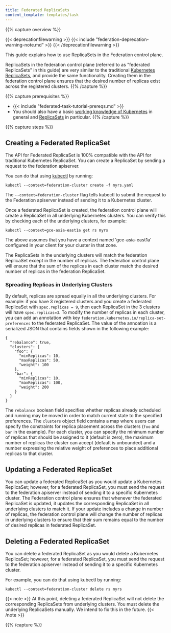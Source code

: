 ```yaml
---
title: Federated ReplicaSets
content_template: templates/task
---
```


{{% capture overview %}}

{{< deprecationfilewarning >}}
{{< include "federation-deprecation-warning-note.md" >}}
{{< /deprecationfilewarning >}}

This guide explains how to use ReplicaSets in the Federation control plane.

ReplicaSets in the federation control plane (referred to as "federated ReplicaSets" in
this guide) are very similar to the traditional [Kubernetes
ReplicaSets](/docs/concepts/workloads/replicaset/), and provide the same functionality.
Creating them in the federation control plane ensures that the desired number of
replicas exist across the registered clusters.
{{% /capture %}}

{{% capture prerequisites %}}

* {{< include "federated-task-tutorial-prereqs.md" >}}
* You should also have a basic
[working knowledge of Kubernetes](/docs/tutorials/kubernetes-basics/) in
general and [ReplicaSets](/docs/concepts/workloads/replicaset/) in particular.
{{% /capture %}}

{{% capture steps %}}

## Creating a Federated ReplicaSet

The API for Federated ReplicaSet is 100% compatible with the
API for traditional Kubernetes ReplicaSet. You can create a ReplicaSet by sending
a request to the federation apiserver.

You can do that using [kubectl](/docs/user-guide/kubectl/) by running:

``` shell
kubectl --context=federation-cluster create -f myrs.yaml
```

The `--context=federation-cluster` flag tells kubectl to submit the
request to the Federation apiserver instead of sending it to a Kubernetes
cluster.

Once a federated ReplicaSet is created, the federation control plane will create
a ReplicaSet in all underlying Kubernetes clusters.
You can verify this by checking each of the underlying clusters, for example:

``` shell
kubectl --context=gce-asia-east1a get rs myrs
```

The above assumes that you have a context named 'gce-asia-east1a'
configured in your client for your cluster in that zone.

The ReplicaSets in the underlying clusters will match the federation ReplicaSet
except in the number of replicas. The federation control plane will ensure that the
sum of the replicas in each cluster match the desired number of replicas in the
federation ReplicaSet.

### Spreading Replicas in Underlying Clusters

By default, replicas are spread equally in all the underlying clusters. For example:
if you have 3 registered clusters and you create a federated ReplicaSet with
`spec.replicas = 9`, then each ReplicaSet in the 3 clusters will have
`spec.replicas=3`.
To modify the number of replicas in each cluster, you can add an annotation with
key `federation.kubernetes.io/replica-set-preferences` to the federated ReplicaSet.
The value of the annoation is a serialized JSON that contains fields shown in
the following example:

```
{
  "rebalance": true,
  "clusters": {
    "foo": {
      "minReplicas": 10,
      "maxReplicas": 50,
      "weight": 100
    },
    "bar": {
      "minReplicas": 10,
      "maxReplicas": 100,
      "weight": 200
    }
  }
}
```

The `rebalance` boolean field specifies whether replicas already scheduled and running
may be moved in order to match current state to the specified preferences.
The `clusters` object field contains a map where users can specify the constraints
for replica placement across the clusters (`foo` and `bar` in the example).
For each cluster, you can specify the minimum number of replicas that should be
assigned to it (default is zero), the maximum number of replicas the cluster can
accept (default is unbounded) and a number expressing the relative weight of
preferences to place additional replicas to that cluster.

## Updating a Federated ReplicaSet

You can update a federated ReplicaSet as you would update a Kubernetes
ReplicaSet; however, for a federated ReplicaSet, you must send the request to
the federation apiserver instead of sending it to a specific Kubernetes cluster.
The Federation control plane ensures that whenever the federated ReplicaSet is
updated, it updates the corresponding ReplicaSet in all underlying clusters to
match it.
If your update includes a change in number of replicas, the federation
control plane will change the number of replicas in underlying clusters to
ensure that their sum remains equal to the number of desired replicas in
federated ReplicaSet.

## Deleting a Federated ReplicaSet

You can delete a federated ReplicaSet as you would delete a Kubernetes
ReplicaSet; however, for a federated ReplicaSet, you must send the request to
the federation apiserver instead of sending it to a specific Kubernetes cluster.

For example, you can do that using kubectl by running:

```shell
kubectl --context=federation-cluster delete rs myrs
```

{{< note >}}
At this point, deleting a federated ReplicaSet will not delete the corresponding ReplicaSets from underlying clusters. You must delete the underlying ReplicaSets manually. We intend to fix this in the future.
{{< /note >}}

{{% /capture %}}


